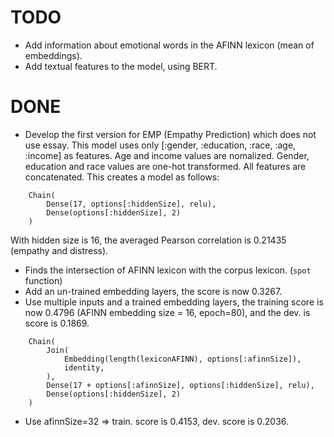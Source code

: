 # TODO

- Add information about emotional words in the AFINN lexicon (mean of embeddings).
- Add textual features to the model, using BERT.

# DONE

- Develop the first version for EMP (Empathy Prediction) which does not use essay. This model uses only [:gender, :education, :race, :age, :income] as features. Age and income values are nomalized. Gender, education and race values are one-hot transformed. All features are concatenated. This creates a model as follows:
```
    Chain(
        Dense(17, options[:hiddenSize], relu),
        Dense(options[:hiddenSize], 2)
    )
```

With hidden size is 16, the averaged Pearson correlation is 0.21435 (empathy and distress).
-  Finds the intersection of AFINN lexicon with the corpus lexicon. (`spot` function)
-  Add an un-trained embedding layers, the score is now 0.3267.
-  Use multiple inputs and a trained embedding layers, the training score is now 0.4796 (AFINN embedding size = 16, epoch=80), and the dev. is  score is 0.1869.
```
    Chain(
        Join(
            Embedding(length(lexiconAFINN), options[:afinnSize]),
            identity,
        ),
        Dense(17 + options[:afinnSize], options[:hiddenSize], relu),
        Dense(options[:hiddenSize], 2)
    )
```
-  Use afinnSize=32 => train. score is 0.4153, dev. score is 0.2036.